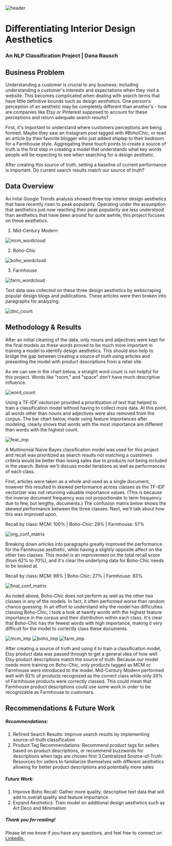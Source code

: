 ![header](images/header.jpg) 

# Differentiating Interior Design Aesthetics 
### An NLP Classification Project | Dana Rausch 

## Business Problem  

Understanding a customer is crucial to any business; including understanding a customer's interests and expectations when they visit a website. This becomes complicated when dealing with search terms that have little definitive bounds such as design aesthetics. One person's perception of an aesthetic may be completely different than another's - how are companies like Etsy or Pinterest supposed to account for these perceptions and return adequate search results? 

First, it's important to understand where customers perceptions are being formed. Maybe they saw an Instagram post tagged with #BohoChic, or read an article by their favorite blogger who just added shiplap to their bedroom for a Farmhouse style. Aggregating these touch points to create a source of truth is the first step in creating a model that understands what key words people will be expecting to see when searching for a design aesthetic. 

After creating this source of truth, setting a baseline of current performance is important. Do current search results match our source of truth?

## Data Overview 

An inital Google Trends analysis showed three top interior design aesthetics that have recently risen to peak popularity. Operating under the assumption that aesthetics just now reaching their peak popularity are less understood than aesthetics that have been around for quite awhile, this project focuses on these aesthetics. 

1. Mid-Century Modern

![mcm_wordcloud](images/wordcloud_mcm.png)

2. Boho-Chic

![boho_wordcloud](images/wordcloud_boho.png)

3. Farmhouse 

![farm_wordcloud](images/wordcloud_farmhouse.png)

Text data was collected on these three design aesthetics by webscraping popular design blogs and publications. These articles were then broken into paragraphs for analyzing. 

![doc_count](images/number_of_enteries.png)

## Methodology & Results 

After an initial cleaning of the data, only nouns and adjectives were kept for the final models as these words proved to be much more important in training a model to identify design aesthetics. This should also help to bridge the gap between creating a source of truth using articles and presenting the model with product descriptions from a retail site. 

As we can see in the chart below, a straight word count is not helpful for this project. Words like "room," and "space" don't have much descriptive influence.

![word_count](images/top_20_words.png)

Using a TF-IDF vectorizer provided a prioritization of text that helped to train a classification model without having to collect more data. At this point, all words other than nouns and adjectives were also removed from the corpus. The bar chart below, made using feature importances after modeling, clearly shows that words with the most importance are different than words with the highest count. 

![feat_imp](images/top_20_importance.png) 

A Multinomial Naive Bayes classification model was used for this project and recall was prioritized as search results not matching a customers criteria would be better than losing sales due to products not being included in the search. Below we'll discuss model iterations as well as performances of each class. 

First, articles were taken as a whole and used as a single document, however this resulted in skewed performance across classes as the TF-IDF vectorizer was not returning valuable importance values. (This is because the inverse document frequency was not proportionate to term frequency due to few, but lengthy, documents.) The confusion matrix below shows the skewed performance between the three classes. Next, we'll talk about how this was improved upon. 

Recall by class: 
MCM: 100%  |  Boho-Chic: 29%  |  Farmhouse: 57% 

![org_conf_matrix](images/matrix_before_para.png)

Breaking down articles into paragraphs greatly improved the performance for the Farmhouse aesthetic, while having a slightly opposite affect on the other two classes. This model is an improvement on the total recall score (from 62% to 70%), and it's clear the underlying data for Boho-Chic needs to be looked at. 

Recall by class: 
MCM: 98%  |  Boho-Chic: 27%  |  Farmhouse: 83% 

![final_conf_matrix](images/confusion_matrix.png)

As noted above, Boho-Chic does not perform as well as the other two classes in any of the models. In fact, it often performed worse than random chance guessing. In an effort to understand why the model has difficulties classing Boho-Chic, I took a look at twenty words with the highest feature importance in the corpus and their distribution within each class. It's clear that Boho-Chic has the fewest words with high importance, making it very difficult for the model to correctly class these documents. 

![mcm_imp](images/dist_mcm.png) ![boho_imp](images/dist_boho.png) ![farm_imp](images/dist_farm.png)

After creating a source of truth and using it to train a classification model, Etsy product data was passed through to get a general idea of how well Etsy product descriptions match the source of truth. Because our model needs more training on Boho-Chic, only products tagged as MCM or Farmhouse were introduced to the model. 
Mid-Century Modern performed well with 92% of products recognized as the correct class while only 28% of Farmhouse products were correctly classed. This could mean that Farmhouse product descriptions could use some work in order to be recognizable as Farmhouse to customers.  

## Recommendations & Future Work 

##### Recommendations: 
1. Refined Search Results: Improve search results by implementing source-of-truth classification
2. Product Tag Recommendations: Recommend product tags for sellers based on product descriptions, or recommend buzzwords for descriptions when tags are chosen first 
3.Centralized Source-of-Truth: Resources for sellers to familiarize themselves with different aesthetics allowing for better product descriptions and potentially more sales

##### Future Work: 
1. Improve Boho Recall: Gather more quality, descriptive text data that will add to overall quality and feature importance 
2. Expand Aesthetics: Train model on additional design aesthetics such as Art Deco and Minimalism 

##### Thank you for reading! 
Please let me know if you have any questions, and feel free to connect on [LinkedIn.](https://www.linkedin.com/in/dana-rausch-b73538a6/) 